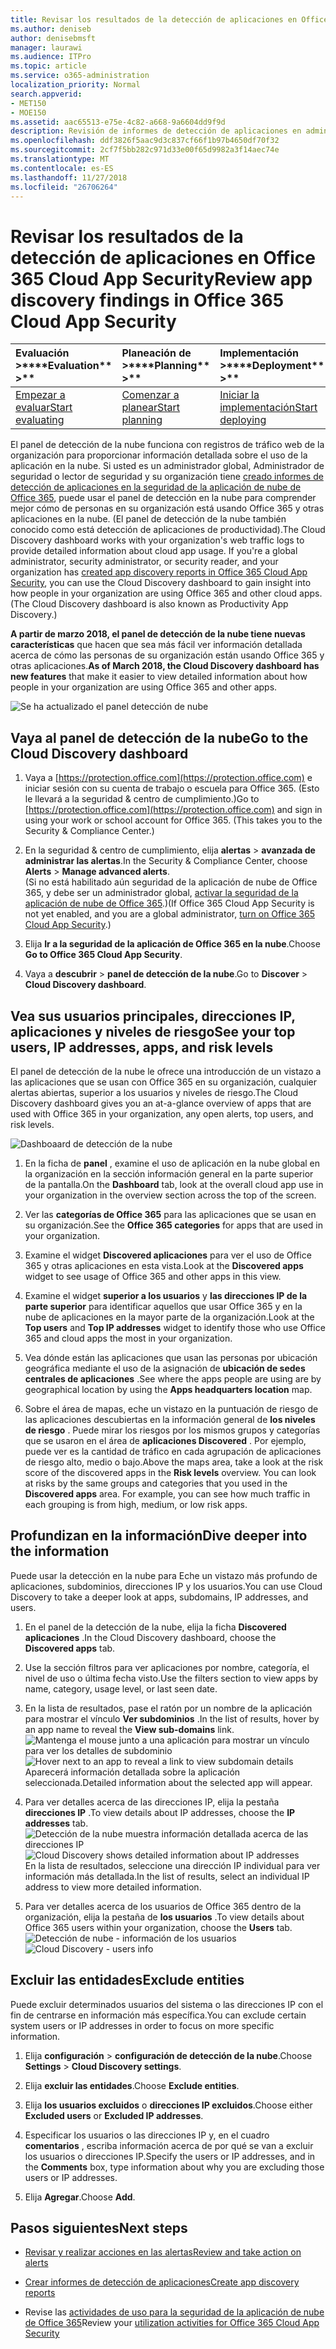 ```yaml
---
title: Revisar los resultados de la detección de aplicaciones en Office 365 Cloud App Security
ms.author: deniseb
author: denisebmsft
manager: laurawi
ms.audience: ITPro
ms.topic: article
ms.service: o365-administration
localization_priority: Normal
search.appverid:
- MET150
- MOE150
ms.assetid: aac65513-e75e-4c82-a668-9a6604dd9f9d
description: Revisión de informes de detección de aplicaciones en administración avanzada de seguridad le ayudarán a obtener más información acerca de cómo las personas de su organización utilizan aplicaciones de nube. Después de crear informes de detección de aplicación con archivos de registro de los firewalls y servidores proxy, revise los resultados en el panel de la detección de la aplicación.
ms.openlocfilehash: ddf3826f5aac9d3c837cf66f1b97b4650df70f32
ms.sourcegitcommit: 2cf7f5bb282c971d33e00f65d9982a3f14aec74e
ms.translationtype: MT
ms.contentlocale: es-ES
ms.lasthandoff: 11/27/2018
ms.locfileid: "26706264"
---
```

# <a name="review-app-discovery-findings-in-office-365-cloud-app-security"></a><span data-ttu-id="3be1f-104">Revisar los resultados de la detección de aplicaciones en Office 365 Cloud App Security</span><span class="sxs-lookup"><span data-stu-id="3be1f-104">Review app discovery findings in Office 365 Cloud App Security</span></span>
  
|<span data-ttu-id="3be1f-105">Evaluación **\>**</span><span class="sxs-lookup"><span data-stu-id="3be1f-105">\*\*\*\*Evaluation\*\* \>\*\*</span></span>|<span data-ttu-id="3be1f-106">Planeación de **\>**</span><span class="sxs-lookup"><span data-stu-id="3be1f-106">\*\*\*\*Planning\*\* \>\*\*</span></span>|<span data-ttu-id="3be1f-107">Implementación **\>**</span><span class="sxs-lookup"><span data-stu-id="3be1f-107">\*\*\*\*Deployment\*\* \>\*\*</span></span>|<span data-ttu-id="3be1f-108">Utilización de \*\*\*</span><span class="sxs-lookup"><span data-stu-id="3be1f-108">\*\*\*\*Utilization\*\*\*\*</span></span>|
|:-----|:-----|:-----|:-----|
|[<span data-ttu-id="3be1f-109">Empezar a evaluar</span><span class="sxs-lookup"><span data-stu-id="3be1f-109">Start evaluating</span></span>](office-365-cas-overview.md) <br/> |[<span data-ttu-id="3be1f-110">Comenzar a planear</span><span class="sxs-lookup"><span data-stu-id="3be1f-110">Start planning</span></span>](get-ready-for-office-365-cas.md) <br/> |[<span data-ttu-id="3be1f-111">Iniciar la implementación</span><span class="sxs-lookup"><span data-stu-id="3be1f-111">Start deploying</span></span>](turn-on-office-365-cas.md) <br/> |<span data-ttu-id="3be1f-112">¡Están aquí!</span><span class="sxs-lookup"><span data-stu-id="3be1f-112">You are here!</span></span>  <br/> [<span data-ttu-id="3be1f-113">Pasos siguientes</span><span class="sxs-lookup"><span data-stu-id="3be1f-113">Next steps</span></span>](#next-steps) <br/> |
   
<span data-ttu-id="3be1f-p102">El panel de detección de la nube funciona con registros de tráfico web de la organización para proporcionar información detallada sobre el uso de la aplicación en la nube. Si usted es un administrador global, Administrador de seguridad o lector de seguridad y su organización tiene [creado informes de detección de aplicaciones en la seguridad de la aplicación de nube de Office 365](create-app-discovery-reports-in-ocas.md), puede usar el panel de detección en la nube para comprender mejor cómo de personas en su organización está usando Office 365 y otras aplicaciones en la nube. (El panel de detección de la nube también conocido como está detección de aplicaciones de productividad).</span><span class="sxs-lookup"><span data-stu-id="3be1f-p102">The Cloud Discovery dashboard works with your organization's web traffic logs to provide detailed information about cloud app usage. If you're a global administrator, security administrator, or security reader, and your organization has [created app discovery reports in Office 365 Cloud App Security](create-app-discovery-reports-in-ocas.md), you can use the Cloud Discovery dashboard to gain insight into how people in your organization are using Office 365 and other cloud apps. (The Cloud Discovery dashboard is also known as Productivity App Discovery.)</span></span>
  
 <span data-ttu-id="3be1f-117">**A partir de marzo 2018, el panel de detección de la nube tiene nuevas características** que hacen que sea más fácil ver información detallada acerca de cómo las personas de su organización están usando Office 365 y otras aplicaciones.</span><span class="sxs-lookup"><span data-stu-id="3be1f-117">**As of March 2018, the Cloud Discovery dashboard has new features** that make it easier to view detailed information about how people in your organization are using Office 365 and other apps.</span></span> 
  
![Se ha actualizado el panel detección de nube](media/12712681-c0b3-4cb3-b7fd-2cf2ad4e825f.png)
     
## <a name="go-to-the-cloud-discovery-dashboard"></a><span data-ttu-id="3be1f-119">Vaya al panel de detección de la nube</span><span class="sxs-lookup"><span data-stu-id="3be1f-119">Go to the Cloud Discovery dashboard</span></span>

1. <span data-ttu-id="3be1f-p103">Vaya a [https://protection.office.com](https://protection.office.com) e iniciar sesión con su cuenta de trabajo o escuela para Office 365. (Esto le llevará a la seguridad &amp; centro de cumplimiento.)</span><span class="sxs-lookup"><span data-stu-id="3be1f-p103">Go to [https://protection.office.com](https://protection.office.com) and sign in using your work or school account for Office 365. (This takes you to the Security &amp; Compliance Center.)</span></span> 
    
2. <span data-ttu-id="3be1f-122">En la seguridad &amp; centro de cumplimiento, elija **alertas** \> **avanzada de administrar las alertas**.</span><span class="sxs-lookup"><span data-stu-id="3be1f-122">In the Security &amp; Compliance Center, choose **Alerts** \> **Manage advanced alerts**.</span></span><br/><span data-ttu-id="3be1f-123">(Si no está habilitado aún seguridad de la aplicación de nube de Office 365, y debe ser un administrador global, [activar la seguridad de la aplicación de nube de Office 365](turn-on-office-365-cas.md).)</span><span class="sxs-lookup"><span data-stu-id="3be1f-123">(If Office 365 Cloud App Security is not yet enabled, and you are a global administrator, [turn on Office 365 Cloud App Security](turn-on-office-365-cas.md).)</span></span>
    
3. <span data-ttu-id="3be1f-124">Elija **Ir a la seguridad de la aplicación de Office 365 en la nube**.</span><span class="sxs-lookup"><span data-stu-id="3be1f-124">Choose **Go to Office 365 Cloud App Security**.</span></span>
    
4. <span data-ttu-id="3be1f-125">Vaya a **descubrir** \> **panel de detección de la nube**.</span><span class="sxs-lookup"><span data-stu-id="3be1f-125">Go to **Discover** \> **Cloud Discovery dashboard**.</span></span>
    
## <a name="see-your-top-users-ip-addresses-apps-and-risk-levels"></a><span data-ttu-id="3be1f-126">Vea sus usuarios principales, direcciones IP, aplicaciones y niveles de riesgo</span><span class="sxs-lookup"><span data-stu-id="3be1f-126">See your top users, IP addresses, apps, and risk levels</span></span>

<span data-ttu-id="3be1f-127">El panel de detección de la nube le ofrece una introducción de un vistazo a las aplicaciones que se usan con Office 365 en su organización, cualquier alertas abiertas, superior a los usuarios y niveles de riesgo.</span><span class="sxs-lookup"><span data-stu-id="3be1f-127">The Cloud Discovery dashboard gives you an at-a-glance overview of apps that are used with Office 365 in your organization, any open alerts, top users, and risk levels.</span></span>
  
![Dashboaard de detección de la nube](media/06696946-fbdf-4781-b5b8-2ac074fcb2a1.png)
  
1. <span data-ttu-id="3be1f-129">En la ficha de **panel** , examine el uso de aplicación en la nube global en la organización en la sección información general en la parte superior de la pantalla.</span><span class="sxs-lookup"><span data-stu-id="3be1f-129">On the **Dashboard** tab, look at the overall cloud app use in your organization in the overview section across the top of the screen.</span></span> 
    
2. <span data-ttu-id="3be1f-130">Ver las **categorías de Office 365** para las aplicaciones que se usan en su organización.</span><span class="sxs-lookup"><span data-stu-id="3be1f-130">See the **Office 365 categories** for apps that are used in your organization.</span></span> 
    
3. <span data-ttu-id="3be1f-131">Examine el widget **Discovered aplicaciones** para ver el uso de Office 365 y otras aplicaciones en esta vista.</span><span class="sxs-lookup"><span data-stu-id="3be1f-131">Look at the **Discovered apps** widget to see usage of Office 365 and other apps in this view.</span></span> 
    
4. <span data-ttu-id="3be1f-132">Examine el widget **superior a los usuarios** y **las direcciones IP de la parte superior** para identificar aquellos que usar Office 365 y en la nube de aplicaciones en la mayor parte de la organización.</span><span class="sxs-lookup"><span data-stu-id="3be1f-132">Look at the **Top users** and **Top IP addresses** widget to identify those who use Office 365 and cloud apps the most in your organization.</span></span> 
    
5. <span data-ttu-id="3be1f-133">Vea dónde están las aplicaciones que usan las personas por ubicación geográfica mediante el uso de la asignación de **ubicación de sedes centrales de aplicaciones** .</span><span class="sxs-lookup"><span data-stu-id="3be1f-133">See where the apps people are using are by geographical location by using the **Apps headquarters location** map.</span></span> 
    
6. <span data-ttu-id="3be1f-p104">Sobre el área de mapas, eche un vistazo en la puntuación de riesgo de las aplicaciones descubiertas en la información general de **los niveles de riesgo** . Puede mirar los riesgos por los mismos grupos y categorías que se usaron en el área de **aplicaciones Discovered** . Por ejemplo, puede ver es la cantidad de tráfico en cada agrupación de aplicaciones de riesgo alto, medio o bajo.</span><span class="sxs-lookup"><span data-stu-id="3be1f-p104">Above the maps area, take a look at the risk score of the discovered apps in the **Risk levels** overview. You can look at risks by the same groups and categories that you used in the **Discovered apps** area. For example, you can see how much traffic in each grouping is from high, medium, or low risk apps.</span></span> 
    
## <a name="dive-deeper-into-the-information"></a><span data-ttu-id="3be1f-137">Profundizan en la información</span><span class="sxs-lookup"><span data-stu-id="3be1f-137">Dive deeper into the information</span></span>

<span data-ttu-id="3be1f-138">Puede usar la detección en la nube para Eche un vistazo más profundo de aplicaciones, subdominios, direcciones IP y los usuarios.</span><span class="sxs-lookup"><span data-stu-id="3be1f-138">You can use Cloud Discovery to take a deeper look at apps, subdomains, IP addresses, and users.</span></span>
  
1. <span data-ttu-id="3be1f-139">En el panel de la detección de la nube, elija la ficha **Discovered aplicaciones** .</span><span class="sxs-lookup"><span data-stu-id="3be1f-139">In the Cloud Discovery dashboard, choose the **Discovered apps** tab.</span></span> 
    
2. <span data-ttu-id="3be1f-140">Use la sección filtros para ver aplicaciones por nombre, categoría, el nivel de uso o última fecha visto.</span><span class="sxs-lookup"><span data-stu-id="3be1f-140">Use the filters section to view apps by name, category, usage level, or last seen date.</span></span>
    
3. <span data-ttu-id="3be1f-141">En la lista de resultados, pase el ratón por un nombre de la aplicación para mostrar el vínculo **Ver subdominios** .</span><span class="sxs-lookup"><span data-stu-id="3be1f-141">In the list of results, hover by an app name to reveal the **View sub-domains** link.</span></span><br/> <span data-ttu-id="3be1f-142">![Mantenga el mouse junto a una aplicación para mostrar un vínculo para ver los detalles de subdominio](media/4a212215-8a2c-46fd-9ef9-89e4064658a6.png)</span><span class="sxs-lookup"><span data-stu-id="3be1f-142">![Hover next to an app to reveal a link to view subdomain details](media/4a212215-8a2c-46fd-9ef9-89e4064658a6.png)</span></span><br/><span data-ttu-id="3be1f-143">Aparecerá información detallada sobre la aplicación seleccionada.</span><span class="sxs-lookup"><span data-stu-id="3be1f-143">Detailed information about the selected app will appear.</span></span>
    
4. <span data-ttu-id="3be1f-144">Para ver detalles acerca de las direcciones IP, elija la pestaña **direcciones IP** .</span><span class="sxs-lookup"><span data-stu-id="3be1f-144">To view details about IP addresses, choose the **IP addresses** tab.</span></span><br/><span data-ttu-id="3be1f-145">![Detección de la nube muestra información detallada acerca de las direcciones IP](media/0c742bf6-da9e-4d22-8656-a27a5007d5d5.png)</span><span class="sxs-lookup"><span data-stu-id="3be1f-145">![Cloud Discovery shows detailed information about IP addresses](media/0c742bf6-da9e-4d22-8656-a27a5007d5d5.png)</span></span><br/><span data-ttu-id="3be1f-146">En la lista de resultados, seleccione una dirección IP individual para ver información más detallada.</span><span class="sxs-lookup"><span data-stu-id="3be1f-146">In the list of results, select an individual IP address to view more detailed information.</span></span>
    
5. <span data-ttu-id="3be1f-147">Para ver detalles acerca de los usuarios de Office 365 dentro de la organización, elija la pestaña de **los usuarios** .</span><span class="sxs-lookup"><span data-stu-id="3be1f-147">To view details about Office 365 users within your organization, choose the **Users** tab.</span></span><br/><span data-ttu-id="3be1f-148">![Detección de nube - información de los usuarios](media/2d9c2d85-01e6-4057-8020-d9a68f26bbac.png)</span><span class="sxs-lookup"><span data-stu-id="3be1f-148">![Cloud Discovery - users info](media/2d9c2d85-01e6-4057-8020-d9a68f26bbac.png)</span></span>
  
## <a name="exclude-entities"></a><span data-ttu-id="3be1f-149">Excluir las entidades</span><span class="sxs-lookup"><span data-stu-id="3be1f-149">Exclude entities</span></span>

<span data-ttu-id="3be1f-150">Puede excluir determinados usuarios del sistema o las direcciones IP con el fin de centrarse en información más específica.</span><span class="sxs-lookup"><span data-stu-id="3be1f-150">You can exclude certain system users or IP addresses in order to focus on more specific information.</span></span>
  
1. <span data-ttu-id="3be1f-151">Elija **configuración** \> **configuración de detección de la nube**.</span><span class="sxs-lookup"><span data-stu-id="3be1f-151">Choose **Settings** \> **Cloud Discovery settings**.</span></span>
    
2. <span data-ttu-id="3be1f-152">Elija **excluir las entidades**.</span><span class="sxs-lookup"><span data-stu-id="3be1f-152">Choose **Exclude entities**.</span></span>
    
3. <span data-ttu-id="3be1f-153">Elija **los usuarios excluidos** o **direcciones IP excluidos**.</span><span class="sxs-lookup"><span data-stu-id="3be1f-153">Choose either **Excluded users** or **Excluded IP addresses**.</span></span>
    
4. <span data-ttu-id="3be1f-154">Especificar los usuarios o las direcciones IP y, en el cuadro **comentarios** , escriba información acerca de por qué se van a excluir los usuarios o direcciones IP.</span><span class="sxs-lookup"><span data-stu-id="3be1f-154">Specify the users or IP addresses, and in the **Comments** box, type information about why you are excluding those users or IP addresses.</span></span> 
    
5. <span data-ttu-id="3be1f-155">Elija **Agregar**.</span><span class="sxs-lookup"><span data-stu-id="3be1f-155">Choose **Add**.</span></span>
    
## <a name="next-steps"></a><span data-ttu-id="3be1f-156">Pasos siguientes</span><span class="sxs-lookup"><span data-stu-id="3be1f-156">Next steps</span></span>

- [<span data-ttu-id="3be1f-157">Revisar y realizar acciones en las alertas</span><span class="sxs-lookup"><span data-stu-id="3be1f-157">Review and take action on alerts</span></span>](review-office-365-cas-alerts.md)
    
- [<span data-ttu-id="3be1f-158">Crear informes de detección de aplicaciones</span><span class="sxs-lookup"><span data-stu-id="3be1f-158">Create app discovery reports</span></span>](create-app-discovery-reports-in-ocas.md)
    
- <span data-ttu-id="3be1f-159">Revise las [actividades de uso para la seguridad de la aplicación de nube de Office 365](utilization-activities-for-ocas.md)</span><span class="sxs-lookup"><span data-stu-id="3be1f-159">Review your [utilization activities for Office 365 Cloud App Security](utilization-activities-for-ocas.md)</span></span>
    

